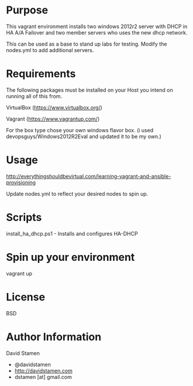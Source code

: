 Purpose
=======
This vagrant environment installs two windows 2012r2 server with DHCP in HA A/A Failover and two member servers who uses the new dhcp network.

This can be used as a base to stand up labs for testing. Modify the nodes.yml to add additional servers.

Requirements
============

The following packages must be installed on your Host you intend on running all of this from.

VirtualBox (https://www.virtualbox.org/)

Vagrant (https://www.vagrantup.com/)

For the box type chose your own windows flavor box. (i used devopsguys/Windows2012R2Eval and updated it to be my own.)

Usage
=====

http://everythingshouldbevirtual.com/learning-vagrant-and-ansible-provisioning

Update nodes.yml to reflect your desired nodes to spin up.

Scripts
============
install_ha_dhcp.ps1 - Installs and configures HA-DHCP

Spin up your environment
========================

vagrant up

License
=======

BSD

Author Information
==================

David Stamen
- @davidstamen
- http://davidstamen.com
- dstamen [at] gmail.com
